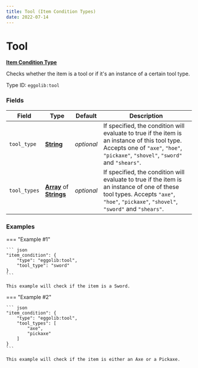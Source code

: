 ```yaml
---
title: Tool (Item Condition Types)
date: 2022-07-14
---
```


#   Tool

**[Item Condition Type]**

Checks whether the item is a tool or if it's an instance of a certain tool type.

Type ID: `eggolib:tool`


### Fields

Field | Type | Default | Description
------|------|---------|------------
`tool_type` | **[String]** | *optional* | If specified, the condition will evaluate to true if the item is an instance of this tool type. Accepts one of `"axe"`, `"hoe"`, `"pickaxe"`, `"shovel"`, `"sword"` and `"shears"`.
`tool_types` | **[Array]** of **[Strings]** | *optional* | If specified, the condition will evaluate to true if the item is an instance of one of these tool types. Accepts `"axe"`, `"hoe"`, `"pickaxe"`, `"shovel"`, `"sword"` and `"shears"`.


### Examples

=== "Example #1"

    ``` json
    "item_condition": {
        "type": "eggolib:tool",
        "tool_type": "sword"
    }
    ```

    This example will check if the item is a Sword.


=== "Example #2"

    ``` json
    "item_condition": {
        "type": "eggolib:tool",
        "tool_types": [
            "axe",
            "pickaxe"
        ]
    }
    ```

    This example will check if the item is either an Axe or a Pickaxe.



[Item Condition Type]: ../item_condition_types.md
[String]: https://origins.readthedocs.io/en/1.4.1/types/data_types/string
[Strings]: https://origins.readthedocs.io/en/1.4.1/types/data_types/string
[Array]: https://origins.readthedocs.io/en/1.4.1/types/data_types/array
